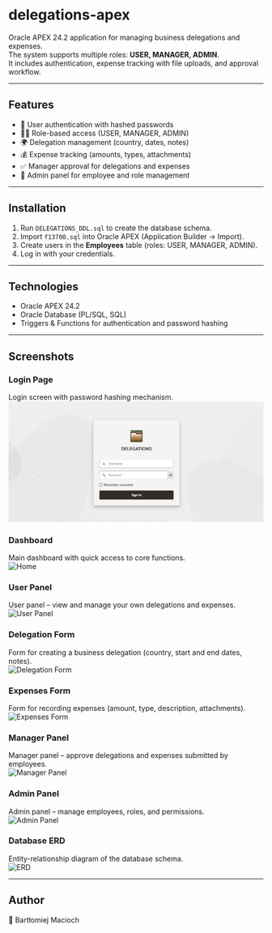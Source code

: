 # delegations-apex

Oracle APEX 24.2 application for managing business delegations and expenses.  
The system supports multiple roles: **USER, MANAGER, ADMIN**.  
It includes authentication, expense tracking with file uploads, and approval workflow.

---

## Features
- 🔑 User authentication with hashed passwords
- 👨‍💼 Role-based access (USER, MANAGER, ADMIN)
- 🌍 Delegation management (country, dates, notes)
- 💰 Expense tracking (amounts, types, attachments)
- ✅ Manager approval for delegations and expenses
- 👥 Admin panel for employee and role management

---

## Installation
1. Run `DELEGATIONS_DDL.sql` to create the database schema.  
2. Import `f13700.sql` into Oracle APEX (Application Builder → Import).  
3. Create users in the **Employees** table (roles: USER, MANAGER, ADMIN).  
4. Log in with your credentials.

---

## Technologies
- Oracle APEX 24.2
- Oracle Database (PL/SQL, SQL)
- Triggers & Functions for authentication and password hashing

---

## Screenshots

### Login Page
Login screen with password hashing mechanism.  
![Login Page](docs/screenshots/login_page.png)

### Dashboard
Main dashboard with quick access to core functions.  
![Home](docs/screenshots/home.png)

### User Panel
User panel – view and manage your own delegations and expenses.  
![User Panel](docs/screenshots/user_panel.png)

### Delegation Form
Form for creating a business delegation (country, start and end dates, notes).  
![Delegation Form](docs/screenshots/delegation_form.png)

### Expenses Form
Form for recording expenses (amount, type, description, attachments).  
![Expenses Form](docs/screenshots/expenses_form.png)

### Manager Panel
Manager panel – approve delegations and expenses submitted by employees.  
![Manager Panel](docs/screenshots/menager_panel.png)

### Admin Panel
Admin panel – manage employees, roles, and permissions.  
![Admin Panel](docs/screenshots/admin_panel.png)

### Database ERD
Entity-relationship diagram of the database schema.  
![ERD](docs/screenshots/erd.png)

---

## Author
👤 Bartłomiej Macioch
